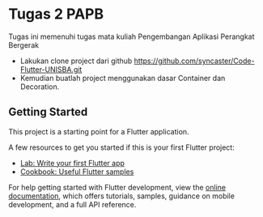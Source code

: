 # Tugas 2 PAPB

Tugas ini memenuhi tugas mata kuliah Pengembangan Aplikasi Perangkat Bergerak

- Lakukan clone project dari github https://github.com/syncaster/Code-Flutter-UNISBA.git
- Kemudian buatlah project menggunakan dasar Container dan Decoration.

## Getting Started

This project is a starting point for a Flutter application.

A few resources to get you started if this is your first Flutter project:

- [Lab: Write your first Flutter app](https://docs.flutter.dev/get-started/codelab)
- [Cookbook: Useful Flutter samples](https://docs.flutter.dev/cookbook)

For help getting started with Flutter development, view the
[online documentation](https://docs.flutter.dev/), which offers tutorials,
samples, guidance on mobile development, and a full API reference.
